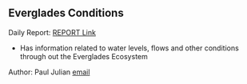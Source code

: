 
## Everglades Conditions

Daily Report: [REPORT
Link](https://swampthingecology.org/EvergladesConditions/report/REPORT.html)

- Has information related to water levels, flows and other conditions
  through out the Everglades Ecosystem

Author: Paul Julian [email](mailto:pjulian@evergladesfoundation.org)
